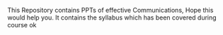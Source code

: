 This Repository contains PPTs of effective Communications,
Hope this would help you.
It contains the syllabus which has been covered during course
ok
